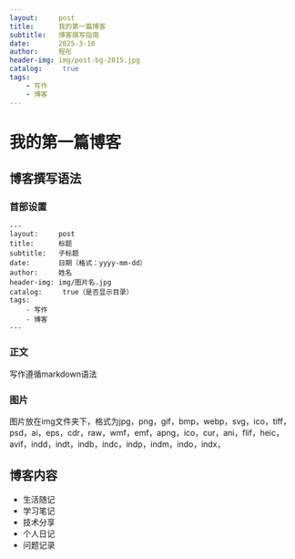 ```yaml
---
layout:     post
title:      我的第一篇博客
subtitle:   博客撰写指南
date:       2025-3-10
author:     程彤
header-img: img/post-bg-2015.jpg
catalog: 	 true
tags:
    - 写作
    - 博客
---
```


# 我的第一篇博客

## 博客撰写语法

### 首部设置

```
---
layout:     post
title:      标题
subtitle:   子标题
date:       日期（格式：yyyy-mm-dd）
author:     姓名
header-img: img/图片名.jpg
catalog: 	 true（是否显示目录）
tags:
    - 写作
    - 博客
---
```

### 正文
写作遵循markdown语法

### 图片
图片放在img文件夹下，格式为jpg，png，gif，bmp，webp，svg，ico，tiff，psd，ai，eps，cdr，raw，wmf，emf，apng，ico，cur，ani，flif，heic，avif，indd，indt，indb，indc，indp，indm，indo，indx，

## 博客内容

- 生活随记
- 学习笔记
- 技术分享
- 个人日记
- 问题记录
